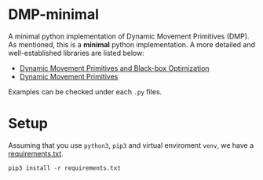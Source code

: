 # DMP-minimal
A minimal python implementation of Dynamic Movement Primitives (DMP).
As mentioned, this is a **minimal** python implementation. A more detailed and well-established libraries are listed below:

- [Dynamic Movement Primitives and Black-box Optimization](https://github.com/stulp/dmpbbo)
- [Dynamic Movement Primitives](https://calinon.ch/codes.htm)

Examples can be checked under each `.py` files.

# Setup
Assuming that you use `python3`, `pip3` and virtual enviroment `venv`, we have a [requirements.txt](./requirements.txt). 	
```
pip3 install -r requirements.txt
```

